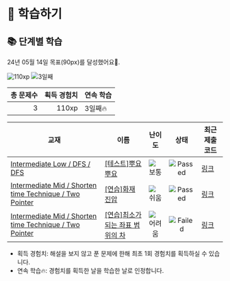 # 📖 학습하기

## 📚 단계별 학습
24년 05월 14일 목표(90px)를 달성했어요🥳.

![110xp](https://img.shields.io/badge/EXP-110xp-%235cb85c.svg?for-the-badge)
![3일째](https://img.shields.io/badge/연속학습-3일째-%23E34F26.svg?for-the-badge)

|총 문제수|획득 경험치|연속 학습|
|---:|---:|---|
3|110xp|3일째🔥|

|교재|이름|난이도|상태|최근 제출 코드|
|---|---|:---:|:---:|---|
|[Intermediate Low / DFS / DFS](https://www.codetree.ai/missions?missionId=2)|[[테스트]뿌요뿌요](https://www.codetree.ai/missions/2/problems/puyo-puyo)|![보통][medium]|![Passed][passed]|[링크](https://github.com/yunjunghun0116/codetree-TILs/blob/main/240514/%EB%BF%8C%EC%9A%94%EB%BF%8C%EC%9A%94/puyo-puyo.java)|
|[Intermediate Mid / Shorten time Technique / Two Pointer](https://www.codetree.ai/missions?missionId=8)|[[연습]화재 진압](https://www.codetree.ai/missions/8/problems/fire-suppression)|![쉬움][easy]|![Passed][passed]|[링크](https://github.com/yunjunghun0116/codetree-TILs/blob/main/240514/%ED%99%94%EC%9E%AC%20%EC%A7%84%EC%95%95/fire-suppression.java)|
|[Intermediate Mid / Shorten time Technique / Two Pointer](https://www.codetree.ai/missions?missionId=8)|[[연습]최소가 되는 좌표 범위의 차](https://www.codetree.ai/missions/8/problems/the-minimum-difference-in-coordinate-range)|![어려움][hard]|![Failed][failed]|[링크](https://github.com/yunjunghun0116/codetree-TILs/blob/main/240514/%EC%B5%9C%EC%86%8C%EA%B0%80%20%EB%90%98%EB%8A%94%20%EC%A2%8C%ED%91%9C%20%EB%B2%94%EC%9C%84%EC%9D%98%20%EC%B0%A8/the-minimum-difference-in-coordinate-range.java)|


* 획득 경험치: 해설을 보지 않고 푼 문제에 한해 최초 1회 경험치를 획득하실 수 있습니다.
* 연속 학습🔥: 경험치를 획득한 날을 학습한 날로 인정합니다.










[b5]: https://img.shields.io/badge/Bronze_5-%235D3E31.svg
[b4]: https://img.shields.io/badge/Bronze_4-%235D3E31.svg
[b3]: https://img.shields.io/badge/Bronze_3-%235D3E31.svg
[b2]: https://img.shields.io/badge/Bronze_2-%235D3E31.svg
[b1]: https://img.shields.io/badge/Bronze_1-%235D3E31.svg
[s5]: https://img.shields.io/badge/Silver_5-%23394960.svg
[s4]: https://img.shields.io/badge/Silver_4-%23394960.svg
[s3]: https://img.shields.io/badge/Silver_3-%23394960.svg
[s2]: https://img.shields.io/badge/Silver_2-%23394960.svg
[s1]: https://img.shields.io/badge/Silver_1-%23394960.svg
[g5]: https://img.shields.io/badge/Gold_5-%23FFC433.svg
[g4]: https://img.shields.io/badge/Gold_4-%23FFC433.svg
[g3]: https://img.shields.io/badge/Gold_3-%23FFC433.svg
[g2]: https://img.shields.io/badge/Gold_2-%23FFC433.svg
[g1]: https://img.shields.io/badge/Gold_1-%23FFC433.svg
[p5]: https://img.shields.io/badge/Platinum_5-%2376DDD8.svg
[p4]: https://img.shields.io/badge/Platinum_4-%2376DDD8.svg
[p3]: https://img.shields.io/badge/Platinum_3-%2376DDD8.svg
[p2]: https://img.shields.io/badge/Platinum_2-%2376DDD8.svg
[p1]: https://img.shields.io/badge/Platinum_1-%2376DDD8.svg
[passed]: https://img.shields.io/badge/Passed-%23009D27.svg
[failed]: https://img.shields.io/badge/Failed-%23D24D57.svg
[easy]: https://img.shields.io/badge/쉬움-%235cb85c.svg?for-the-badge
[medium]: https://img.shields.io/badge/보통-%23FFC433.svg?for-the-badge
[hard]: https://img.shields.io/badge/어려움-%23D24D57.svg?for-the-badge